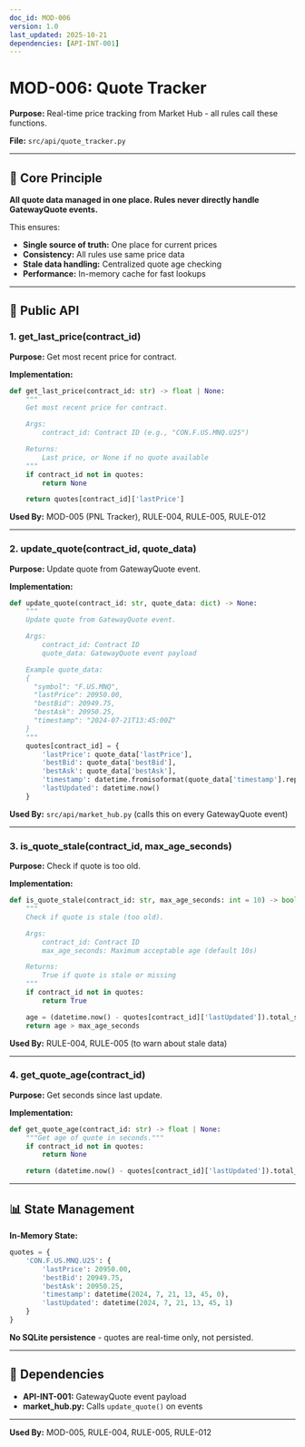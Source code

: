 ```yaml
---
doc_id: MOD-006
version: 1.0
last_updated: 2025-10-21
dependencies: [API-INT-001]
---
```


# MOD-006: Quote Tracker

**Purpose:** Real-time price tracking from Market Hub - all rules call these functions.

**File:** `src/api/quote_tracker.py`

---

## 🎯 Core Principle

**All quote data managed in one place. Rules never directly handle GatewayQuote events.**

This ensures:
- **Single source of truth:** One place for current prices
- **Consistency:** All rules use same price data
- **Stale data handling:** Centralized quote age checking
- **Performance:** In-memory cache for fast lookups

---

## 🔧 Public API

### **1. get_last_price(contract_id)**
**Purpose:** Get most recent price for contract.

**Implementation:**
```python
def get_last_price(contract_id: str) -> float | None:
    """
    Get most recent price for contract.

    Args:
        contract_id: Contract ID (e.g., "CON.F.US.MNQ.U25")

    Returns:
        Last price, or None if no quote available
    """
    if contract_id not in quotes:
        return None

    return quotes[contract_id]['lastPrice']
```

**Used By:** MOD-005 (PNL Tracker), RULE-004, RULE-005, RULE-012

---

### **2. update_quote(contract_id, quote_data)**
**Purpose:** Update quote from GatewayQuote event.

**Implementation:**
```python
def update_quote(contract_id: str, quote_data: dict) -> None:
    """
    Update quote from GatewayQuote event.

    Args:
        contract_id: Contract ID
        quote_data: GatewayQuote event payload

    Example quote_data:
    {
      "symbol": "F.US.MNQ",
      "lastPrice": 20950.00,
      "bestBid": 20949.75,
      "bestAsk": 20950.25,
      "timestamp": "2024-07-21T13:45:00Z"
    }
    """
    quotes[contract_id] = {
        'lastPrice': quote_data['lastPrice'],
        'bestBid': quote_data['bestBid'],
        'bestAsk': quote_data['bestAsk'],
        'timestamp': datetime.fromisoformat(quote_data['timestamp'].replace('Z', '+00:00')),
        'lastUpdated': datetime.now()
    }
```

**Used By:** `src/api/market_hub.py` (calls this on every GatewayQuote event)

---

### **3. is_quote_stale(contract_id, max_age_seconds)**
**Purpose:** Check if quote is too old.

**Implementation:**
```python
def is_quote_stale(contract_id: str, max_age_seconds: int = 10) -> bool:
    """
    Check if quote is stale (too old).

    Args:
        contract_id: Contract ID
        max_age_seconds: Maximum acceptable age (default 10s)

    Returns:
        True if quote is stale or missing
    """
    if contract_id not in quotes:
        return True

    age = (datetime.now() - quotes[contract_id]['lastUpdated']).total_seconds()
    return age > max_age_seconds
```

**Used By:** RULE-004, RULE-005 (to warn about stale data)

---

### **4. get_quote_age(contract_id)**
**Purpose:** Get seconds since last update.

**Implementation:**
```python
def get_quote_age(contract_id: str) -> float | None:
    """Get age of quote in seconds."""
    if contract_id not in quotes:
        return None

    return (datetime.now() - quotes[contract_id]['lastUpdated']).total_seconds()
```

---

## 📊 State Management

**In-Memory State:**
```python
quotes = {
    'CON.F.US.MNQ.U25': {
        'lastPrice': 20950.00,
        'bestBid': 20949.75,
        'bestAsk': 20950.25,
        'timestamp': datetime(2024, 7, 21, 13, 45, 0),
        'lastUpdated': datetime(2024, 7, 21, 13, 45, 1)
    }
}
```

**No SQLite persistence** - quotes are real-time only, not persisted.

---

## 🔗 Dependencies

- **API-INT-001:** GatewayQuote event payload
- **market_hub.py:** Calls `update_quote()` on events

---

**Used By:** MOD-005, RULE-004, RULE-005, RULE-012
